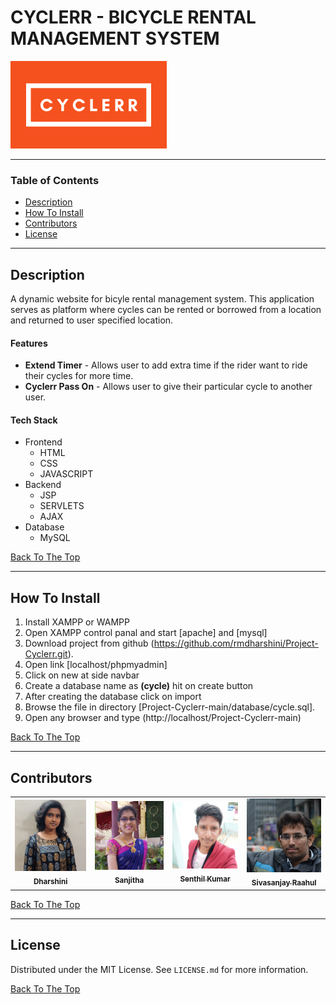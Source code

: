 # CYCLERR - BICYCLE RENTAL MANAGEMENT SYSTEM
![Project Logo](/Assets/logo.PNG)

---

### Table of Contents

- [Description](#description)
- [How To Install](#how-to-install)
- [Contributors](#contributors)
- [License](#license)


---

## Description

A dynamic website for bicyle rental management system. This application serves as platform where cycles can be rented or borrowed from a location and returned to user specified location.

#### Features

- **Extend Timer** - Allows user to add extra time if the rider want to ride their cycles for more time.
- **Cyclerr Pass On** - Allows user to give their particular cycle to another user.

#### Tech Stack

- Frontend
  - HTML
  - CSS
  - JAVASCRIPT
- Backend
  - JSP
  - SERVLETS
  - AJAX
- Database
  - MySQL

[Back To The Top](#CYCLERR---BICYCLE-RENTAL-MANAGEMENT-SYSTEM)

---

## How To Install

1. Install XAMPP or WAMPP
2. Open XAMPP control panal and start [apache] and [mysql]
3. Download project from github (https://github.com/rmdharshini/Project-Cyclerr.git).
4. Open link [localhost/phpmyadmin]
5. Click on new at side navbar
6. Create a database name as **(cycle)** hit on create button
7. After creating the database click on import
8. Browse the file in directory [Project-Cyclerr-main/database/cycle.sql].
9. Open any browser and type (http://localhost/Project-Cyclerr-main)

[Back To The Top](#CYCLERR---BICYCLE-RENTAL-MANAGEMENT-SYSTEM)

---

## Contributors

  <table>
    <tr>
      <td align="center"><a href=""><img src="Assets/contributors/dhar.jpeg" width="200px;" alt=""/><br /><sub><b>Dharshini</b></sub></a><br /><a href="#question-kentcdodds" ></a></td>
      <td align="center"><a href="#"><img src="Assets/contributors/sanjitha.jpeg" width="200px;" alt=""/><br /><sub><b>Sanjitha</b></sub></a><br /></td>
      <td align="center"><a href="https://github.com/senthiljack2808"><img src="Assets/contributors/senthil.jpeg" width="200px;" alt=""/><br /><sub><b>Senthil Kumar</b></sub></a><br /></td>
      <td align="center"><a href="https://github.com/ssrrajamani"><img src="Assets/contributors/sivasanjayraahul.jpeg" width="200px;" alt=""/><br /><sub><b>Sivasanjay Raahul</b></sub></a><br /></td>
    </tr>
  </table>

[Back To The Top](#CYCLERR---BICYCLE-RENTAL-MANAGEMENT-SYSTEM)

---

## License

Distributed under the MIT License. See `LICENSE.md` for more information.

[Back To The Top](#CYCLERR---BICYCLE-RENTAL-MANAGEMENT-SYSTEM)